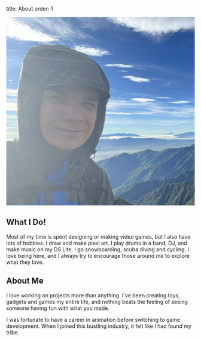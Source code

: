 title: About
order: 1

<div class="flex w-full justify-center mb-3">
    <img
        src="assets/images/me-2.png"
        class="inline-block rounded-full w-64 shadow-md"
    />
</div>

## What I Do!

Most of my time is spent designing or making video games, but I also have lots of hobbies. I draw and make pixel art. I play drums in a band, DJ, and make music on my DS Lite. I go snowboarding, scuba diving and cycling. I love being here, and I always try to encourage those around me to explore what they love.

## About Me

I love working on projects more than anything. I've been creating toys, gadgets and games my entire life, and nothing beats the feeling of seeing someone having fun with what you made.

I was fortunate to have a career in animation before switching to game development. When I joined this bustling industry, it felt like I had found my tribe.
